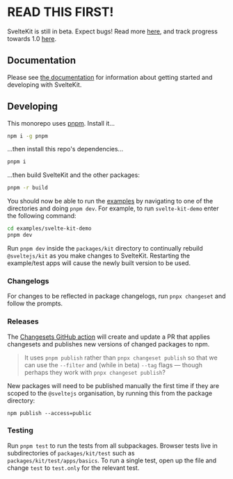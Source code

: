 # READ THIS FIRST!

SvelteKit is still in beta. Expect bugs! Read more [here](https://svelte.dev/blog/sveltekit-beta), and track progress towards 1.0 [here](https://github.com/sveltejs/kit/issues?q=is%3Aopen+is%3Aissue+milestone%3A1.0).

## Documentation

Please see [the documentation](https://kit.svelte.dev/docs) for information about getting started and developing with SvelteKit.

## Developing

This monorepo uses [pnpm](https://pnpm.js.org/en/). Install it...

```bash
npm i -g pnpm
```

...then install this repo's dependencies...

```bash
pnpm i
```

...then build SvelteKit and the other packages:

```bash
pnpm -r build
```

You should now be able to run the [examples](examples) by navigating to one of the directories and doing `pnpm dev`. For example, to run `svelte-kit-demo` enter the following command:

```bash
cd examples/svelte-kit-demo
pnpm dev
```

Run `pnpm dev` inside the `packages/kit` directory to continually rebuild `@sveltejs/kit` as you make changes to SvelteKit. Restarting the example/test apps will cause the newly built version to be used.

### Changelogs

For changes to be reflected in package changelogs, run `pnpx changeset` and follow the prompts.

### Releases

The [Changesets GitHub action](https://github.com/changesets/action#with-publishing) will create and update a PR that applies changesets and publishes new versions of changed packages to npm.

> It uses `pnpm publish` rather than `pnpx changeset publish` so that we can use the `--filter` and (while in beta) `--tag` flags — though perhaps they work with `pnpx changeset publish`?

New packages will need to be published manually the first time if they are scoped to the `@sveltejs` organisation, by running this from the package directory:

```
npm publish --access=public
```

### Testing

Run `pnpm test` to run the tests from all subpackages. Browser tests live in subdirectories of `packages/kit/test` such as `packages/kit/test/apps/basics`. To run a single test, open up the file and change `test` to `test.only` for the relevant test.
